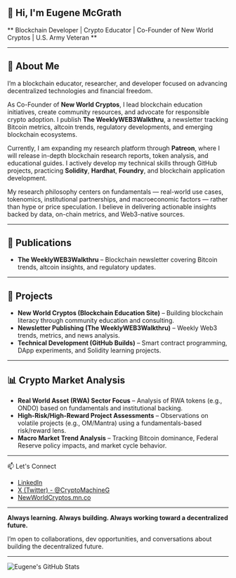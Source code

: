 ## 👋 Hi, I'm Eugene McGrath

** Blockchain Developer | Crypto Educator | Co-Founder of New World Cryptos | U.S. Army Veteran **

---

## 🧠 About Me

I’m a blockchain educator, researcher, and developer focused on advancing decentralized technologies and financial freedom.

As Co-Founder of **New World Cryptos**, I lead blockchain education initiatives, create community resources, and advocate for responsible crypto adoption. I publish **The WeeklyWEB3Walkthru**, a newsletter tracking Bitcoin metrics, altcoin trends, regulatory developments, and emerging blockchain ecosystems.

Currently, I am expanding my research platform through **Patreon**, where I will release in-depth blockchain research reports, token analysis, and educational guides. I actively develop my technical skills through GitHub projects, practicing **Solidity**, **Hardhat**, **Foundry**, and blockchain application development.

My research philosophy centers on fundamentals — real-world use cases, tokenomics, institutional partnerships, and macroeconomic factors — rather than hype or price speculation. I believe in delivering actionable insights backed by data, on-chain metrics, and Web3-native sources.

---

## 📝 Publications
- **The WeeklyWEB3Walkthru** – Blockchain newsletter covering Bitcoin trends, altcoin insights, and regulatory updates.
<!-- - **Patreon Research Series** *(Coming Soon)* – Deep-dive blockchain research reports and sector analysis. -->

---

## 🚀 Projects
- **New World Cryptos (Blockchain Education Site)** – Building blockchain literacy through community education and consulting.
- **Newsletter Publishing (The WeeklyWEB3Walkthru)** – Weekly Web3 trends, metrics, and news analysis.
- **Technical Development (GitHub Builds)** – Smart contract programming, DApp experiments, and Solidity learning projects.
<!-- - **Patreon Research Launch (Coming Soon)** – Research hub for blockchain education and investment strategy. -->

---

## 📊 Crypto Market Analysis
- **Real World Asset (RWA) Sector Focus** – Analysis of RWA tokens (e.g., ONDO) based on fundamentals and institutional backing.
- **High-Risk/High-Reward Project Assessments** – Observations on volatile projects (e.g., OM/Mantra) using a fundamentals-based risk/reward lens.
- **Macro Market Trend Analysis** – Tracking Bitcoin dominance, Federal Reserve policy impacts, and market cycle behavior.

---

📫 Let's Connect

- [LinkedIn](https://www.linkedin.com/in/eugene-mcgrath-550b4897)
- [X (Twitter) - @CryptoMachineG](https://x.com/CryptoMachineG)
- [NewWorldCryptos.mn.co](https://NewWorldCryptos.mn.co)
<!-- - [Patreon.com/NewWorldCryptos](https://patreon.com/NewWorldCryptos) -->

--- 

**Always learning. Always building. Always working toward a decentralized future.**

I’m open to collaborations, dev opportunities, and conversations about building the decentralized future.

---

![Eugene's GitHub Stats](https://github-readme-stats.vercel.app/api?username=cplklegg&show_icons=true&theme=radical)

